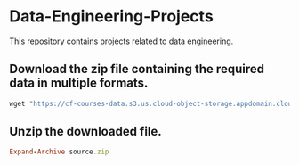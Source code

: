 # Data-Engineering-Projects
This repository contains projects related to data engineering.

## Download the zip file containing the required data in multiple formats.
```ruby
wget "https://cf-courses-data.s3.us.cloud-object-storage.appdomain.cloud/IBMDeveloperSkillsNetwork-PY0221EN-SkillsNetwork/labs/module%206/Lab%20-%20Extract%20Transform%20Load/data/source.zip" -o source.zip
```

## Unzip the downloaded file.
```ruby
Expand-Archive source.zip
```

